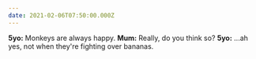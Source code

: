 ```yaml
---
date: 2021-02-06T07:50:00.000Z
---
```


**5yo:** Monkeys are always happy.
**Mum:** Really, do you think so?
**5yo:** ...ah yes, not when they're fighting over bananas.
